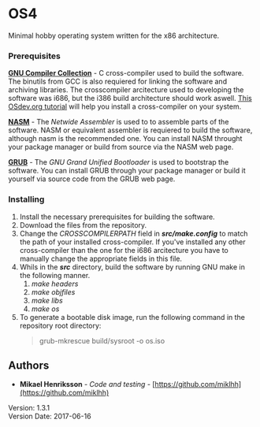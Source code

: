 # OS4
Minimal hobby operating system written for the x86 architecture.

### Prerequisites
**[GNU Compiler Collection](https://gcc.gnu.org/)** - C cross-compiler used to build the software. The binutils from GCC is also requiered for linking the software and archiving libraries. The crosscompiler arcitecture used to developing the software was i686, but the i386 build architecture should work aswell. [This OSdev.org tutorial](http://wiki.osdev.org/GCC_Cross-Compiler) will help you install a cross-compiler on your system.

**[NASM](http://www.nasm.us/)** - The *Netwide Assembler* is used to to assemble parts of the software. NASM or equivalent assembler is requiered to build the software, although nasm is the recommended one. You can install NASM throught your package manager or build from source via the NASM web page.

**[GRUB](https://www.gnu.org/software/grub/)** - The *GNU Grand Unified Bootloader* is used to bootstrap the software. You can install GRUB through your package manager or build it yourself via source code from the GRUB web page.

### Installing
1. Install the necessary prerequisites for building the software.
2. Download the files from the repository.
3. Change the *CROSSCOMPILERPATH* field in ***src/make.config*** to match the path of your installed cross-compiler. If you've installed any other cross-compiler than the one for the i686 arcitecture you have to manually change the appropriate fields in this file.
4. Whils in the ***src*** directory, build the software by running GNU make in the following manner.
    1. *make headers*
    2. *make objfiles*
    3. *make libs*
    4. *make os*
5. To generate a bootable disk image, run the following command in the repository root directory:
    > grub-mkrescue build/sysroot -o os.iso
  

## Authors
* **Mikael Henriksson** - *Code and testing* - [https://github.com/miklhh](https://github.com/miklhh)

Version: 1.3.1 <br />
Version Date: 2017-06-16

